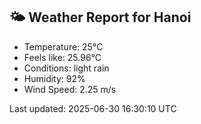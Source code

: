 <!-- WEATHER-START -->
## 🌤 Weather Report for Hanoi

- Temperature: 25°C
- Feels like: 25.96°C
- Conditions: light rain
- Humidity: 92%
- Wind Speed: 2.25 m/s

Last updated: 2025-06-30 16:30:10 UTC
<!-- WEATHER-END -->
